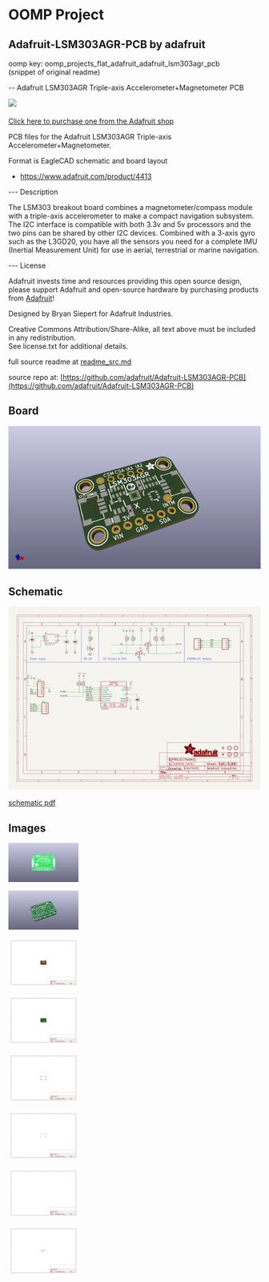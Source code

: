 # OOMP Project  
## Adafruit-LSM303AGR-PCB  by adafruit  
  
oomp key: oomp_projects_flat_adafruit_adafruit_lsm303agr_pcb  
(snippet of original readme)  
  
-- Adafruit LSM303AGR Triple-axis Accelerometer+Magnetometer PCB  
  
<a href="http://www.adafruit.com/products/4413"><img src="assets/4413.jpg?raw=true" width="500px"><br/>  
Click here to purchase one from the Adafruit shop</a>  
  
PCB files for the Adafruit LSM303AGR Triple-axis Accelerometer+Magnetometer.   
  
Format is EagleCAD schematic and board layout  
* https://www.adafruit.com/product/4413  
  
--- Description  
  
The LSM303 breakout board combines a magnetometer/compass module with a triple-axis accelerometer to make a compact navigation subsystem. The I2C interface is compatible with both 3.3v and 5v processors and the two pins can be shared by other I2C devices. Combined with a 3-axis gyro such as the L3GD20, you have all the sensors you need for a complete IMU (Inertial Measurement Unit) for use in aerial, terrestrial or marine navigation.  
  
--- License  
  
Adafruit invests time and resources providing this open source design, please support Adafruit and open-source hardware by purchasing products from [Adafruit](https://www.adafruit.com)!  
  
Designed by Bryan Siepert for Adafruit Industries.  
  
Creative Commons Attribution/Share-Alike, all text above must be included in any redistribution.   
See license.txt for additional details.  
  
  full source readme at [readme_src.md](readme_src.md)  
  
source repo at: [https://github.com/adafruit/Adafruit-LSM303AGR-PCB](https://github.com/adafruit/Adafruit-LSM303AGR-PCB)  
## Board  
  
[![working_3d.png](working_3d_600.png)](working_3d.png)  
## Schematic  
  
[![working_schematic.png](working_schematic_600.png)](working_schematic.png)  
  
[schematic pdf](working_schematic.pdf)  
## Images  
  
[![working_3D_bottom.png](working_3D_bottom_140.png)](working_3D_bottom.png)  
  
[![working_3D_top.png](working_3D_top_140.png)](working_3D_top.png)  
  
[![working_assembly_page_01.png](working_assembly_page_01_140.png)](working_assembly_page_01.png)  
  
[![working_assembly_page_02.png](working_assembly_page_02_140.png)](working_assembly_page_02.png)  
  
[![working_assembly_page_03.png](working_assembly_page_03_140.png)](working_assembly_page_03.png)  
  
[![working_assembly_page_04.png](working_assembly_page_04_140.png)](working_assembly_page_04.png)  
  
[![working_assembly_page_05.png](working_assembly_page_05_140.png)](working_assembly_page_05.png)  
  
[![working_assembly_page_06.png](working_assembly_page_06_140.png)](working_assembly_page_06.png)  
